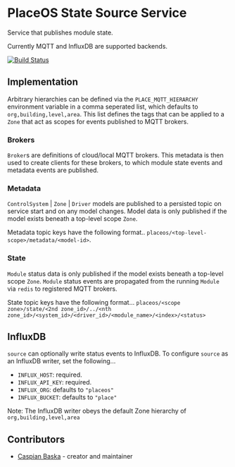# PlaceOS State Source Service

Service that publishes module state.

Currently MQTT and InfluxDB are supported backends.

[![Build Status](https://travis-ci.com/PlaceOS/mqtt.svg?token=tDypQH5g9ptvYso68jVV&branch=master)](https://travis-ci.com/PlaceOS/mqtt)

## Implementation

Arbitrary hierarchies can be defined via the `PLACE_MQTT_HIERARCHY` environment variable in a comma seperated list, which defaults to `org,building,level,area`.
This list defines the tags that can be applied to a `Zone` that act as scopes for events published to MQTT brokers.

### Brokers

`Broker`s are definitions of cloud/local MQTT brokers. This metadata is then used to create clients for these brokers, to which module state events and metadata events are published.

### Metadata

`ControlSystem` | `Zone` | `Driver` models are published to a persisted topic on service start and on any model changes.
Model data is only published if the model exists beneath a top-level scope `Zone`.

Metadata topic keys have the following format..
`placeos/<top-level-scope>/metadata/<model-id>`.

### State

`Module` status data is only published if the model exists beneath a top-level scope `Zone`.
`Module` status events are propagated from the running `Module` via `redis` to registered MQTT brokers.

State topic keys have the following format...
`placeos/<scope zone>/state/<2nd zone_id>/../<nth zone_id>/<system_id>/<driver_id>/<module_name>/<index>/<status>`

## InfluxDB

`source` can optionally write status events to InfluxDB.
To configure `source` as an InfluxDB writer, set the following...
- `INFLUX_HOST`: required.
- `INFLUX_API_KEY`: required.
- `INFLUX_ORG`: defaults to `"placeos"`
- `INFLUX_BUCKET`: defaults to `"place"`

Note: The InfluxDB writer obeys the default Zone hierarchy of `org,building,level,area`

## Contributors

- [Caspian Baska](https://github.com/caspiano) - creator and maintainer
